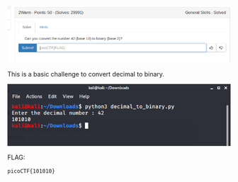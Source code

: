 ![](./images/warm.png)

This is a basic challenge to convert decimal to binary.

![](./images/dectobin.png)

FLAG:
```
picoCTF{101010}

```
